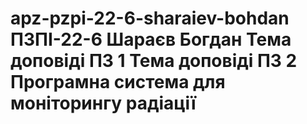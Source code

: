# apz-pzpi-22-6-sharaiev-bohdan  ПЗПІ-22-6  Шараєв Богдан  Тема доповіді ПЗ 1  Тема доповіді ПЗ 2  Програмна система для моніторингу радіації
